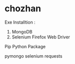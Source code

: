 # chozhan #

Exe Installtion :

1. MongoDB
2. Selenium Firefox Web Driver

Pip Python Package

pymongo
selenium
requests